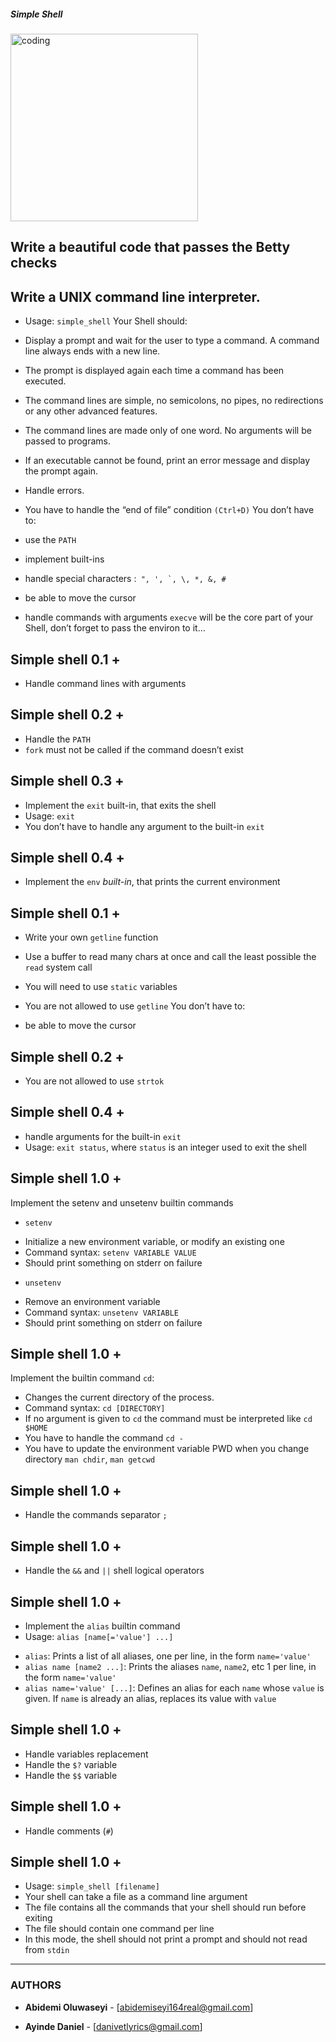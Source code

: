 <h5> Simple Shell </h5>

<Img align="center" alt="coding" width="300" src="https://phoneky.co.uk/thumbs/screensavers/down/nature/seashell_2x1ahulf.gif">



## Write a beautiful code that passes the Betty checks

## Write a UNIX command line interpreter.

* Usage: ```simple_shell```
Your Shell should:

* Display a prompt and wait for the user to type a command. A command line always ends with a new line.
* The prompt is displayed again each time a command has been executed.
* The command lines are simple, no semicolons, no pipes, no redirections or any other advanced features.
* The command lines are made only of one word. No arguments will be passed to programs.
* If an executable cannot be found, print an error message and display the prompt again.
* Handle errors.
* You have to handle the “end of file” condition ```(Ctrl+D)```
You don’t have to:

* use the ```PATH```
* implement built-ins
* handle special characters :``` ", ', `, \, *, &, #```
* be able to move the cursor
* handle commands with arguments
```execve``` will be the core part of your Shell, don’t forget to pass the environ to it…

## Simple shell 0.1 +

* Handle command lines with arguments

## Simple shell 0.2 +

* Handle the ```PATH```
* ```fork``` must not be called if the command doesn’t exist

## Simple shell 0.3 +

* Implement the ```exit``` built-in, that exits the shell
* Usage: ```exit```
* You don’t have to handle any argument to the built-in ```exit```

## Simple shell 0.4 +

* Implement the ```env``` *built-in*, that prints the current environment

## Simple shell 0.1 +

* Write your own ```getline``` function
* Use a buffer to read many chars at once and call the least possible the ```read``` system call
* You will need to use ```static``` variables
* You are not allowed to use ```getline```
You don’t have to:

* be able to move the cursor

## Simple shell 0.2 +

* You are not allowed to use ```strtok```

## Simple shell 0.4 +

* handle arguments for the built-in ```exit```
* Usage: ```exit status```, where ```status``` is an integer used to exit the shell

## Simple shell 1.0 +

Implement the setenv and unsetenv builtin commands

* ```setenv```
- Initialize a new environment variable, or modify an existing one
- Command syntax: ```setenv VARIABLE VALUE```
- Should print something on stderr on failure
* ```unsetenv```
- Remove an environment variable
- Command syntax: ```unsetenv VARIABLE```
- Should print something on stderr on failure

## Simple shell 1.0 +

Implement the builtin command ```cd```:

* Changes the current directory of the process.
* Command syntax: ```cd [DIRECTORY]```
* If no argument is given to ```cd``` the command must be interpreted like ```cd $HOME```
* You have to handle the command ```cd -```
* You have to update the environment variable PWD when you change directory
```man chdir```, ```man getcwd```

## Simple shell 1.0 +

* Handle the commands separator ```;```

## Simple shell 1.0 +

* Handle the ```&&``` and ```||``` shell logical operators

## Simple shell 1.0 +

* Implement the ```alias``` builtin command
* Usage: ```alias [name[='value'] ...]```
- ```alias```: Prints a list of all aliases, one per line, in the form ```name='value'```
- ```alias name [name2 ...]```: Prints the aliases ```name```, ```name2```, etc 1 per line, in the form ```name='value'```
- ```alias name='value' [...]```: Defines an alias for each ```name``` whose ```value``` is given. If ```name``` is already an alias, replaces its value with ```value```

## Simple shell 1.0 +

* Handle variables replacement
* Handle the ```$?``` variable
* Handle the ```$$``` variable

## Simple shell 1.0 +

* Handle comments (```#```)

## Simple shell 1.0 +

* Usage: ```simple_shell [filename]```
* Your shell can take a file as a command line argument
* The file contains all the commands that your shell should run before exiting
* The file should contain one command per line
* In this mode, the shell should not print a prompt and should not read from ```stdin```





---
### AUTHORS
* **Abidemi Oluwaseyi** - [abidemiseyi164real@gmail.com]

* **Ayinde Daniel** - [danivetlyrics@gmail.com]
